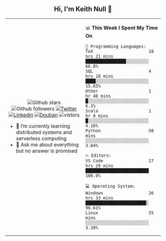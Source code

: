 <h2 align="center"> Hi, I'm Keith Null 👋 </h2>

<table>
    <tr>
        <td valign="center" width="50%">
            <p align="center">
              <img src="https://img.shields.io/github/stars/keithnull?style=social" alt="Github stars" />
              <img src="https://img.shields.io/github/followers/keithnull?style=social" alt="Github followers" />
              <a href="https://twitter.com/_keithnull"><img src="https://img.shields.io/badge/@__keithnull-1DA1F2?style=flat&logo=Twitter&logoColor=white" alt="Twitter"/></a>
              <a href="https://www.linkedin.com/in/wuzhengke/?locale=en_US"><img src="https://img.shields.io/badge/@wuzhengke-0073b1?style=flat&logo=LinkedIn&logoColor=white" alt="Linkedin" /></a>
              <a href="https://www.douban.com/people/keith1"><img src="https://img.shields.io/badge/@keith1-007722?style=flat&logo=Douban&logoColor=white" alt="Douban" /></a>
              <img src="https://visitor-badge.glitch.me/badge?page_id=keithnull" alt="vistors" />
            </p>
            <ul>
                <li>🌱 I’m currently learning distributed systems and serverless computing</li>
                <li>💬 Ask me about everything but no answer is promised</li>
            </ul>
        </td>
       <td valign="top" width="50%">
    
<!--START_SECTION:waka-->
📊 **This Week I Spent My Time On** 

```text
💬 Programming Languages: 
TeX                      18 hrs 21 mins      ████████████████░░░░░░░░░   66.8% 
SQL                      4 hrs 18 mins       ████░░░░░░░░░░░░░░░░░░░░░   15.65% 
Other                    1 hr 40 mins        █░░░░░░░░░░░░░░░░░░░░░░░░   6.1% 
Scala                    1 hr 8 mins         █░░░░░░░░░░░░░░░░░░░░░░░░   4.16% 
Python                   50 mins             ░░░░░░░░░░░░░░░░░░░░░░░░░   3.04%

🔥 Editors: 
VS Code                  27 hrs 29 mins      █████████████████████████   100.0%

💻 Operating System: 
Windows                  26 hrs 33 mins      ████████████████████████░   96.61% 
Linux                    55 mins             ░░░░░░░░░░░░░░░░░░░░░░░░░   3.39%

```


<!--END_SECTION:waka-->
</td></tr>
</table>


